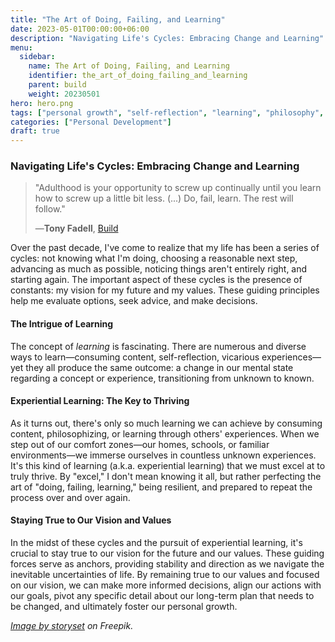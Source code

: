 ```yaml
---
title: "The Art of Doing, Failing, and Learning"
date: 2023-05-01T00:00:00+06:00
description: "Navigating Life's Cycles: Embracing Change and Learning"
menu:
  sidebar:
    name: The Art of Doing, Failing, and Learning
    identifier: the_art_of_doing_failing_and_learning
    parent: build
    weight: 20230501
hero: hero.png
tags: ["personal growth", "self-reflection", "learning", "philosophy", "resilience"]
categories: ["Personal Development"]
draft: true
---
```


### Navigating Life's Cycles: Embracing Change and Learning

> "Adulthood is your opportunity to screw up continually until you learn how to screw up a little bit less. (...) Do, fail, learn. The rest will follow."<p>
> —**Tony Fadell**, [Build](https://www.goodreads.com/book/show/59696349-build)


Over the past decade, I've come to realize that my life has been a series of cycles: not knowing what I'm doing, choosing a reasonable next step, advancing as much as possible, noticing things aren't entirely right, and starting again. The important aspect of these cycles is the presence of constants: my vision for my future and my values. These guiding principles help me evaluate options, seek advice, and make decisions.

#### The Intrigue of Learning

The concept of *learning* is fascinating. There are numerous and diverse ways to learn—consuming content, self-reflection, vicarious experiences—yet they all produce the same outcome: a change in our mental state regarding a concept or experience, transitioning from unknown to known.

#### Experiential Learning: The Key to Thriving

As it turns out, there's only so much learning we can achieve by consuming content, philosophizing, or learning through others' experiences. When we step out of our comfort zones—our homes, schools, or familiar environments—we immerse ourselves in countless unknown experiences. It's this kind of learning (a.k.a. experiential learning) that we must excel at to truly thrive. By "excel," I don't mean knowing it all, but rather perfecting the art of "doing, failing, learning," being resilient, and prepared to repeat the process over and over again.

#### Staying True to Our Vision and Values
In the midst of these cycles and the pursuit of experiential learning, it's crucial to stay true to our vision for the future and our values. These guiding forces serve as anchors, providing stability and direction as we navigate the inevitable uncertainties of life. By remaining true to our values and focused on our vision, we can make more informed decisions, align our actions with our goals, pivot any specific detail about our long-term plan that needs to be changed, and ultimately foster our personal growth.


_<a href="https://www.freepik.com/free-vector/resilience-concept-illustration_34680417.htm#query=resilient&position=7&from_view=search&track=sph">Image by storyset</a> on Freepik._

<!-- Tweet ideas -->
<!--
1. "Navigating life's cycles with a clear vision and strong values: Embrace change and learn through doing, failing, and growing. 🔄🌱 #PersonalGrowth #Resilience"
2. "Discover the art of doing, failing, and learning in pursuit of personal growth. Master experiential learning and thrive in the face of change. 🌟📈 #Learning #PersonalDevelopment"
3. "Stay true to your vision and values as you navigate life's cycles. Use them as anchors to guide your decisions and actions for lasting personal growth. ⚓🌟 #Vision #Values"
-->